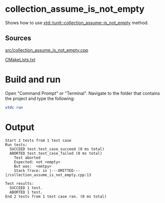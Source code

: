 # collection_assume_is_not_empty

Shows how to use [xtd::tunit::collection_assume::is_not_empty](https://gammasoft71.github.io/xtd/reference_guides/latest/classxtd_1_1tunit_1_1collection__assume.html#a37f97542c1bd4390c96bdbf304ee5332) method.

## Sources

[src/collection_assume_is_not_empty.cpp](src/collection_assume_is_not_empty.cpp)

[CMakeLists.txt](CMakeLists.txt)

# Build and run

Open "Command Prompt" or "Terminal". Navigate to the folder that contains the project and type the following:

```cmake
xtdc run
```

# Output

```
Start 2 tests from 1 test case
Run tests:
  SUCCEED test.test_case_succeed (0 ms total)
  ABORTED test.test_case_failed (0 ms total)
    Test aborted
    Expected: not <empty>
    But was:  <emtpy>
    Stack Trace: in |---OMITTED---|/collection_assume_is_not_empty.cpp:13

Test results:
  SUCCEED 1 test.
  ABORTED 1 test.
End 2 tests from 1 test case ran. (0 ms total)
```
